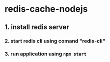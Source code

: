 # redis-cache-nodejs
## 1. install redis server
### 2. start redis cli using comand "redis-cli"
### 3. run application using `npm start`

